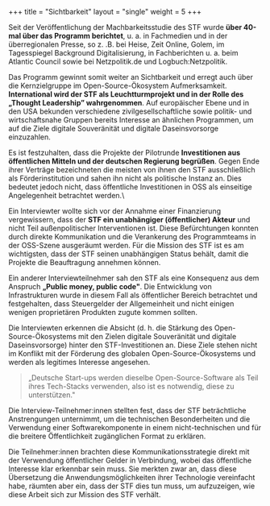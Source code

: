 +++
title = "Sichtbarkeit"
layout = "single"
weight = 5
+++

Seit der Veröffentlichung der Machbarkeitsstudie des STF wurde **über 40-mal über das Programm berichtet**, u. a. in Fachmedien und in der
überregionalen Presse, so z. .B. bei Heise, Zeit Online, Golem, im
Tagesspiegel Background Digitalisierung, in Fachberichten u. a. beim
Atlantic Council sowie bei Netzpolitik.de und Logbuch:Netzpolitik.

Das Programm gewinnt somit weiter an Sichtbarkeit und erregt auch über die
Kernzielgruppe im Open-Source-Ökosystem Aufmerksamkeit. **International wird der STF als Leuchtturmprojekt und in der Rolle des „Thought Leadership” wahrgenommen**. Auf europäischer Ebene und in den USA bekunden verschiedene
zivilgesellschaftliche sowie politik- und wirtschaftsnahe Gruppen bereits Interesse an
ähnlichen Programmen, um auf die Ziele digitale Souveränität und digitale
Daseinsvorsorge einzuzahlen.

Es ist festzuhalten, dass die Projekte der Pilotrunde **Investitionen aus öffentlichen Mitteln und der deutschen Regierung begrüßen**. Gegen Ende ihrer Verträge
bezeichneten die meisten von ihnen den STF ausschließlich als Förderinstitution und
sahen ihn nicht als politische Instanz an. Dies bedeutet jedoch nicht, dass öffentliche
Investitionen in OSS als einseitige Angelegenheit betrachtet werden.\

Ein Interviewter wollte sich vor der Annahme einer Finanzierung vergewissern, dass der
**STF ein unabhängiger (öffentlicher) Akteur** und nicht Teil außenpolitischer
Interventionen ist. Diese Befürchtungen konnten durch direkte Kommunikation und die
Verankerung des Programmteams in der OSS-Szene ausgeräumt werden. Für die
Mission des STF ist es am wichtigsten, dass der STF seinen unabhängigen Status
behält, damit die Projekte die Beauftragung annehmen können.

Ein anderer Interviewteilnehmer sah den STF als eine Konsequenz aus dem Anspruch
**„Public money, public code"**. Die Entwicklung von Infrastrukturen wurde in diesem Fall
als öffentlicher Bereich betrachtet und festgehalten, dass Steuergelder der
Allgemeinheit und nicht einigen wenigen proprietären Produkten zugute kommen
sollten.

Die Interviewten erkennen die Absicht (d. h. die Stärkung des Open-Source-Ökosystems
mit den Zielen digitale Souveränität und digitale Daseinsvorsorge) hinter den
STF-Investitionen an. Diese Ziele stehen nicht im Konflikt mit der Förderung des
globalen Open-Source-Ökosystems und werden als legitimes Interesse angesehen.

> „Deutsche Start-ups werden dieselbe Open-Source-Software als Teil ihres Tech-Stacks verwenden, also ist es notwendig, diese zu unterstützen."

Die Interview-Teilnehmer:innen stellten fest, dass der STF beträchtliche
Anstrengungen unternimmt, um die technischen Besonderheiten und die Verwendung
einer Softwarekomponente in einem nicht-technischen und für die breitere
Öffentlichkeit zugänglichen Format zu erklären.

Die Teilnehmer:innen brachten diese Kommunikationsstrategie direkt mit der
Verwendung öffentlicher Gelder in Verbindung, wobei das öffentliche Interesse klar
erkennbar sein muss. Sie merkten zwar an, dass diese Übersetzung die
Anwendungsmöglichkeiten ihrer Technologie vereinfacht habe, räumten aber ein, dass
der STF dies tun muss, um aufzuzeigen, wie diese Arbeit sich zur Mission des STF
verhält.